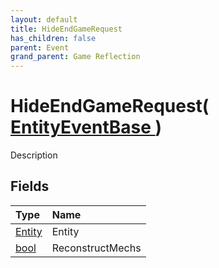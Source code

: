 ```yaml
---
layout: default
title: HideEndGameRequest
has_children: false
parent: Event
grand_parent: Game Reflection
---
```

# HideEndGameRequest( [ EntityEventBase ](/riftbreaker-wiki/docs/game-reflection/events/entity_event_base/) )
Description 

## Fields

| Type | Name |
|:----------|:--------------|
| [Entity](/riftbreaker-wiki/docs/game-reflection/classes/entity/) | Entity |
| [bool](/riftbreaker-wiki/docs/game-reflection/components/bool/) | ReconstructMechs |


